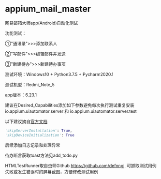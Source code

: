 
# appium_mail_master
网易邮箱大师app(Android)自动化测试

功能测试：

①"通讯录">>>添加联系人

②"写邮件">>>编辑邮件并发送

③"新建待办">>>新建待办事项


测试环境：Windows10 + Python3.7.5 + Pycharm2020.1

测试机型：Redmi_Note_5

app版本：6.23.1

建议在Desired_Capabilities添加如下参数避免每次执行测试重复安装
io.appium.uiautomator.server 和 io.appium.uiautomator.server.test

以下建议摘自[官方文档](https://github.com/appium/appium/blob/master/docs/en/writing-running-appium/caps.md)

```python
'skipServerInstallation': True,
'skipDeviceInitialization': True
```

  
  后续添加日志记录和处理异常
  
  待办断言获取toast方法见add_todo.py
  
  HTMLTestRunner取自虫师Github
  https://github.com/defnngj,
  可抓取测试用例失败或发生错误时的屏幕截图，方便修改测试用例